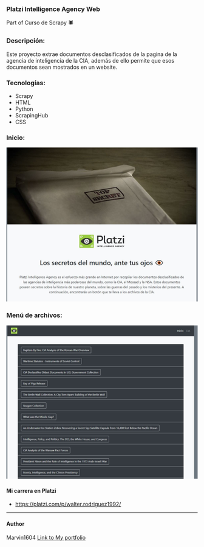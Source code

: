 ### Platzi Intelligence Agency Web
Part of Curso de Scrapy 🕷
### Descripción:
Este proyecto extrae documentos desclasificados de la pagina de la agencia de inteligencia de la CIA, además de ello permite que esos documentos sean mostrados en un website.

### Tecnologías:
- Scrapy
- HTML
- Python
- ScrapingHub
- CSS

### Inicio:
![](https://github.com/marvin1604/intelligence-agency/blob/main/src/img/Captura.JPG)

### Menú de archivos:
![](https://github.com/marvin1604/intelligence-agency/blob/main/src/img/Captura2.JPG)



#### Mi carrera en Platzi
- https://platzi.com/p/walter.rodriguez1992/

------------
#### Author
Marvin1604
[Link to My portfolio](https://marvin1604.github.io/portafolio/)<br>
